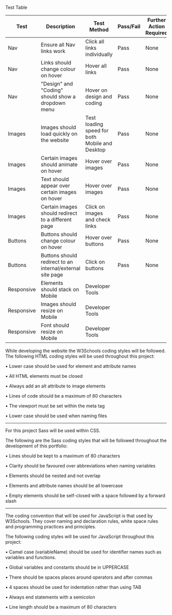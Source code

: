 Test Table

|Test | Description | Test Method | Pass/Fail | Further Action Required
|-----|-------------|-------------|-----------|-------------------------
| Nav | Ensure all Nav links work | Click all links individually | Pass | None
| Nav | Links should change colour on hover | Hover all links | Pass | None
| Nav | "Design" and "Coding" should show a dropdown menu | Hover on design and coding | Pass | None 
| Images | Images should load quickly on the website | Test loading speed for both Mobile and Desktop | Pass | None 
| Images | Certain images should animate on hover | Hover over images | Pass | None
| Images | Text should appear over certain images on hover | Hover over images | Pass | None
| Images | Certain images should redirect to a different page | Click on images and check links | Pass | None 
| Buttons | Buttons should change colour on hover | Hover over buttons | Pass | None
| Buttons | Buttons should redirect to an internal/external site page | Click on buttons | Pass | None
| Responsive | Elements should stack on Mobile | Developer Tools | |
| Responsive | Images should resize on Mobile | Developer Tools | |
| Responsive | Font should resize on Mobile | Developer Tools | |





While developing the website the W3Schools coding styles will be followed. The following HTML coding styles will be used throughout this project:

•	Lower case should be used for element and attribute names

•	All HTML elements must be closed

•	Always add an alt attribute to image elements

•	Lines of code should be a maximum of 80 characters

•	The viewport must be set within the meta tag

•	Lower case should be used when naming files

--------------------------

For this project Sass will be used within CSS.

The following are the Sass coding styles that will be followed throughout the development of this portfolio:

•	Lines should be kept to a maximum of 80 characters

•	Clarity should be favoured over abbreviations when naming variables

•	Elements should be nested and not overlap

•	Elements and attribute names should be all lowercase

•	Empty elements should be self-closed with a space followed by a forward slash

---------------------

The coding convention that will be used for JavaScript is that used by W3Schools. They cover naming and declaration rules, white space rules and programming practices and principles.

The following coding styles will be used for JavaScript throughout this project:

•	Camel case (variableName) should be used for identifier names such as variables and functions.

•	Global variables and constants should be in UPPERCASE

•	There should be spaces places around operators and after commas

•	4 spaces should be used for indentation rather than using TAB

•	Always end statements with a semicolon

•	Line length should be a maximum of 80 characters
